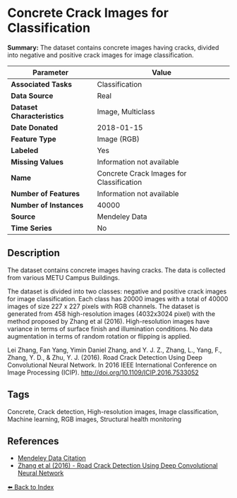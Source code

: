 # Concrete Crack Images for Classification

**Summary:** The dataset contains concrete images having cracks, divided into negative and positive crack images for image classification.

| Parameter | Value |
| --- | --- |
| **Associated Tasks** | Classification |
| **Data Source** | Real |
| **Dataset Characteristics** | Image, Multiclass |
| **Date Donated** | 2018-01-15 |
| **Feature Type** | Image (RGB) |
| **Labeled** | Yes |
| **Missing Values** | Information not available |
| **Name** | Concrete Crack Images for Classification |
| **Number of Features** | Information not available |
| **Number of Instances** | 40000 |
| **Source** | Mendeley Data |
| **Time Series** | No |

## Description

The dataset contains concrete images having cracks. The data is collected from various METU Campus Buildings.

The dataset is divided into two classes: negative and positive crack images for image classification. Each class has 20000 images with a total of 40000 images of size 227 x 227 pixels with RGB channels. The dataset is generated from 458 high-resolution images (4032x3024 pixel) with the method proposed by Zhang et al (2016). High-resolution images have variance in terms of surface finish and illumination conditions. No data augmentation in terms of random rotation or flipping is applied.

Lei Zhang, Fan Yang, Yimin Daniel Zhang, and Y. J. Z., Zhang, L., Yang, F., Zhang, Y. D., & Zhu, Y. J. (2016). Road Crack Detection Using Deep Convolutional Neural Network. In 2016 IEEE International Conference on Image Processing (ICIP). http://doi.org/10.1109/ICIP.2016.7533052

## Tags

Concrete, Crack detection, High-resolution images, Image classification, Machine learning, RGB images, Structural health monitoring

## References

- [Mendeley Data Citation](https://data.mendeley.com/datasets/5y9wdsg2zt/1)
- [Zhang et al (2016) - Road Crack Detection Using Deep Convolutional Neural Network](http://doi.org/10.1109/ICIP.2016.7533052)

[⬅️ Back to Index](../README.md)
